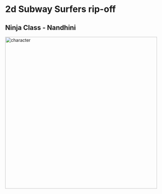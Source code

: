 # 2d Subway Surfers rip-off 
## Ninja Class - Nandhini
<img width="487" alt="character" src="https://user-images.githubusercontent.com/111539321/230955337-988c2663-9270-40e9-9b12-26a87b4a0d95.png">
